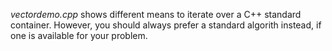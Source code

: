 *vectordemo.cpp* shows different means to iterate over a C++ standard container. However, you should always prefer a standard algorith instead, if one is available for your problem.